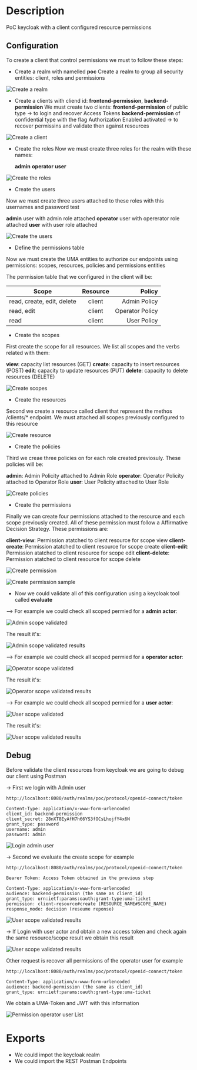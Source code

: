 # Description
PoC keycloak with a client configured resource permissions

## Configuration
To create a client that control permissions we must to follow these steps:

- Create a realm with namelled **poc**
Create a realm to group all security entities: client, roles and permissions

![Create a realm](captures/create_realm.png "Create a realm")

- Create a clients with cliend id:  **frontend-permission**, **backend-permission**
We must create two clients:
 **frontend-permission** of public type -> to login and recover Access Tokens 
 **backend-permission** of confidential type with the flag Authorization Enabled activated -> to recover permissins and validate then against resources

![Create a client](captures/create_client.png "Create a client")

- Create the roles
Now we must create three roles for the realm with these names:

  **admin**
  **operator**
  **user**

![Create the roles](captures/create_roles.png "Create the roles")

- Create the users

Now we must create three users attached to these roles with this usernames and password test

  **admin** user with admin role attached
  **operator** user with opererator role attached
  **user** with user role attached

![Create the users](captures/create_users.png "Create the users")

- Define the permissions table

Now we must create the UMA entities to authorize our endpoints using permissions: scopes, resources, policies and permissions entities

The permission table that we configured in the client will be:

| Scope                      | Resource      | Policy          | 
|----------------------------|:-------------:|----------------:|
| read, create, edit, delete | client        | Admin Policy    | 
| read, edit                 | client        | Operator Policy |
| read                       | client        | User Policy     |

- Create the scopes

First create the scope for all resources. We list all scopes and the verbs related with them:

  **view**: capacity list resources (GET)
  **create**: capacity to insert resources (POST)
  **edit**: capacity to update resources (PUT)
  **delete**: capacity to delete resources (DELETE)

![Create scopes](captures/create_scopes.png "Create scopes")

- Create the resources

Second we create a resource called client that represent the methos /clients/* endpoint. We must attached all scopes previously configured to this resource


![Create resource](captures/create_resource.png "Create resource")

- Create the policies

Third we creae three policies on for each role created previosuly. These policies will be:

  **admin**: Admin Policity attached to Admin Role
  **operator**: Operator Policity attached to Operator Role
  **user**: User Policity attached to User Role

![Create policies](captures/create_policies.png "Create policies")
  
- Create the permissions

Finally we can create four permissions attached to the resource and each scope previously created. All of these permission must follow a Affirmative Decision Strategy. These permissions are:

  **client-view**: Permission atatched to client resource for scope view
  **client-create**: Permission atatched to client resource for scope create
  **client-edit**: Permission atatched to client resource for scope edit
  **client-delete**: Permission atatched to client resource for scope delete

![Create permission](captures/create_permission.png "Create permission")

![Create permission sample](captures/create_permission_sample.png "Create permission sample")

- Now we could validate all of this configuration using a keycloak tool called **evaluate**

--> For example we could check all scoped permied for a **admin actor**:

![Admin scope validated](captures/evaluate_admin_scopes_.png "Admin scope validated")

The result it's:

![Admin scope validated results](captures/evaluate_admin_scopes_results.png.png "Admin scope validated results")

--> For example we could check all scoped permied for a **operator actor**:

![Operator scope validated](captures/evaluate_operator_scopes.png "Operator scope validated")

The result it's:

![Operator scope validated results](captures/evaluate_operator_scopes_results.png "Operator scope validated results")

--> For example we could check all scoped permied for a **user actor**:

![User scope validated](captures/evaluate_user_scopes.png "User scope validated")

The result it's:

![User scope validated results](captures/evaluate_user_scopes_results.png "User scope validated results")

## Debug

Before validate the client resources from keycloak we are going to debug our client using Postman

-> First we login with Admin user

```shell
http://localhost:8080/auth/realms/poc/protocol/openid-connect/token

Content-Type: application/x-www-form-urlencoded
client_id: backend-permission
client_secret: 28nXT8EyAfH7h66YS3fOCsLhojfY4x6N
grant_type: password
username: admin
password: admin
```

![Login admin user](captures/postman_login_admin_user.png "Login admin user")

-> Second we evaluate the create scope for example


```shell
http://localhost:8080/auth/realms/poc/protocol/openid-connect/token

Bearer Token: Access Token obtained in the previous step

Content-Type: application/x-www-form-urlencoded
audience: backend-permission (the same as client_id)
grant_type: urn:ietf:params:oauth:grant-type:uma-ticket
permission: client-resource#create (RESOURCE_NAME#SCOPE_NAME)
response_mode: decision (reseume reponse)
```

![User scope validated results](captures/postman_validate_admin_user.png "Evaluate User scopes")

-> If Login with user actor and obtain a new access token and check again the same resource/scope result we obtain this result

![User scope validated results](captures/postman_validate_user_user.png "Evaluate User scopes")

Other request is recover all permissions of the operator user for example

```shell
http://localhost:8080/auth/realms/poc/protocol/openid-connect/token

Content-Type: application/x-www-form-urlencoded
audience: backend-permission (the same as client_id)
grant_type: urn:ietf:params:oauth:grant-type:uma-ticket
```

We obtain a UMA-Token and JWT with this information

![Permission operator user List](captures/uma_token_get_resources.png "Permission operator user List")

# Exports
- We could impot the keycloak realm
- We could import the REST Postman Endpoints